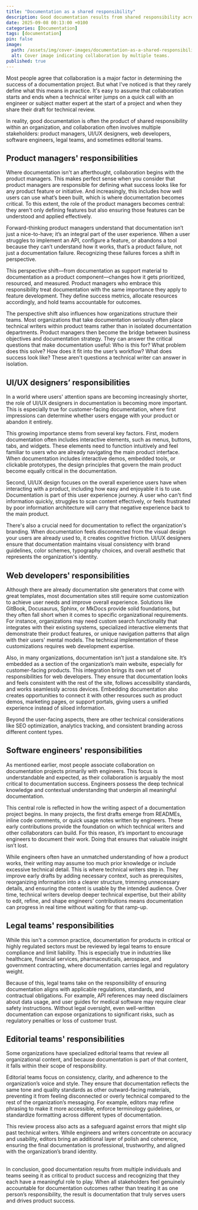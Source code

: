 ```yaml
---
title: "Documentation as a shared responsibility"
description: Good documentation results from shared responsibility across multiple stakeholders.
date: 2025-09-08 00:13:00 +0100
categories: [Documentation]
tags: [documentation]
pin: false
image:
  path: /assets/img/cover-images/documentation-as-a-shared-responsibility.png
  alt: Cover image indicating collaboration by multiple teams.
published: true
---
```


Most people agree that collaboration is a major factor in determining the success of a documentation project. But what I've noticed is that they rarely define what this means in practice. It's easy to assume that collaboration starts and ends when a technical writer jumps on a quick call with an engineer or subject matter expert at the start of a project and when they share their draft for technical review.

In reality, good documentation is often the product of shared responsibility within an organization, and collaboration often involves multiple stakeholders: product managers, UI/UX designers, web developers, software engineers, legal teams, and sometimes editorial teams.

## Product managers' responsibilities

Where documentation isn't an afterthought, collaboration begins with the product managers. This makes perfect sense when you consider that product managers are responsible for defining what success looks like for any product feature or initiative. And increasingly, this includes how well users can use what’s been built, which is where documentation becomes critical. To this extent, the role of the product managers becomes central: they aren't only defining features but also ensuring those features can be understood and applied effectively.

Forward-thinking product managers understand that documentation isn’t just a nice-to-have; it’s an integral part of the user experience. When a user struggles to implement an API, configure a feature, or abandons a tool because they can’t understand how it works, that’s a product failure, not just a documentation failure. Recognizing these failures forces a shift in perspective.

This perspective shift—from documentation as support material to documentation as a product component—changes how it gets prioritized, resourced, and measured. Product managers who embrace this responsibility treat documentation with the same importance they apply to feature development. They define success metrics, allocate resources accordingly, and hold teams accountable for outcomes.

The perspective shift also influences how organizations structure their teams. Most organizations that take documentation seriously often place technical writers within product teams rather than in isolated documentation departments. Product managers then become the bridge between business objectives and documentation strategy. They can answer the critical questions that make documentation useful: Who is this for? What problem does this solve? How does it fit into the user’s workflow? What does success look like? These aren't questions a technical writer can answer in isolation.

## UI/UX designers’ responsibilities

In a world where users' attention spans are becoming increasingly shorter, the role of UI/UX designers in documentation is becoming more important. This is especially true for customer-facing documentation, where first impressions can determine whether users engage with your product or abandon it entirely.

This growing importance stems from several key factors. First, modern documentation often includes interactive elements, such as menus, buttons, tabs, and widgets. These elements need to function intuitively and feel familiar to users who are already navigating the main product interface. When documentation includes interactive demos, embedded tools, or clickable prototypes, the design principles that govern the main product become equally critical in the documentation.

Second, UI/UX design focuses on the overall experience users have when interacting with a product, including how easy and enjoyable it is to use. Documentation is part of this user experience journey. A user who can't find information quickly, struggles to scan content effectively, or feels frustrated by poor information architecture will carry that negative experience back to the main product.

There's also a crucial need for documentation to reflect the organization's branding. When documentation feels disconnected from the visual design your users are already used to, it creates cognitive friction. UI/UX designers ensure that documentation maintains visual consistency with brand guidelines, color schemes, typography choices, and overall aesthetic that represents the organization's identity.

## Web developers' responsibilities

Although there are already documentation site generators that come with great templates, most documentation sites still require some customization to achieve user needs and improve overall experience. Solutions like GitBook, Docusaurus, Sphinx, or MkDocs provide solid foundations, but they often fall short when it comes to specific organizational requirements. For instance, organizations may need custom search functionality that integrates with their existing systems, specialized interactive elements that demonstrate their product features, or unique navigation patterns that align with their users' mental models. The technical implementation of these customizations requires web development expertise.

Also, in many organizations, documentation isn’t just a standalone site. It’s embedded as a section of the organization’s main website, especially for customer-facing products. This integration brings its own set of responsibilities for web developers. They ensure that documentation looks and feels consistent with the rest of the site, follows accessibility standards, and works seamlessly across devices. Embedding documentation also creates opportunities to connect it with other resources such as product demos, marketing pages, or support portals, giving users a unified experience instead of siloed information.

Beyond the user-facing aspects, there are other technical considerations like SEO optimization, analytics tracking, and consistent branding across different content types.

## Software engineers' responsibilities

As mentioned earlier, most people associate collaboration on documentation projects primarily with engineers. This focus is understandable and expected, as their collaboration is arguably the most critical to documentation success. Engineers possess the deep technical knowledge and contextual understanding that underpin all meaningful documentation.

This central role is reflected in how the writing aspect of a documentation project begins. In many projects, the first drafts emerge from READMEs, inline code comments, or quick usage notes written by engineers. These early contributions provide the foundation on which technical writers and other collaborators can build. For this reason, it’s important to encourage engineers to document their work. Doing that ensures that valuable insight isn’t lost.

While engineers often have an unmatched understanding of how a product works, their writing may assume too much prior knowledge or include excessive technical detail. This is where technical writers step in. They improve early drafts by adding necessary context, such as prerequisites, reorganizing information into a clearer structure, trimming unnecessary details, and ensuring the content is usable by the intended audience. Over time, technical writers develop deeper technical expertise, but their ability to edit, refine, and shape engineers’ contributions means documentation can progress in real time without waiting for that ramp-up.

## Legal teams' responsibilities

While this isn't a common practice, documentation for products in critical or highly regulated sectors must be reviewed by legal teams to ensure compliance and limit liability. This is especially true in industries like healthcare, financial services, pharmaceuticals, aerospace, and government contracting, where documentation carries legal and regulatory weight.

Because of this, legal teams take on the responsibility of ensuring documentation aligns with applicable regulations, standards, and contractual obligations. For example, API references may need disclaimers about data usage, and user guides for medical software may require clear safety instructions. Without legal oversight, even well-written documentation can expose organizations to significant risks, such as regulatory penalties or loss of customer trust.

## Editorial teams' responsibilities

Some organizations have specialized editorial teams that review all organizational content, and because documentation is part of that content, it falls within their scope of responsibility.

Editorial teams focus on consistency, clarity, and adherence to the organization’s voice and style. They ensure that documentation reflects the same tone and quality standards as other outward-facing materials, preventing it from feeling disconnected or overly technical compared to the rest of the organization’s messaging. For example, editors may refine phrasing to make it more accessible, enforce terminology guidelines, or standardize formatting across different types of documentation.

This review process also acts as a safeguard against errors that might slip past technical writers. While engineers and writers concentrate on accuracy and usability, editors bring an additional layer of polish and coherence, ensuring the final documentation is professional, trustworthy, and aligned with the organization’s brand identity.<br><br>

In conclusion, good documentation results from multiple individuals and teams seeing it as critical to product success and recognizing that they each have a meaningful role to play. When all stakeholders feel genuinely accountable for documentation outcomes rather than treating it as one person’s responsibility, the result is documentation that truly serves users and drives product success.

